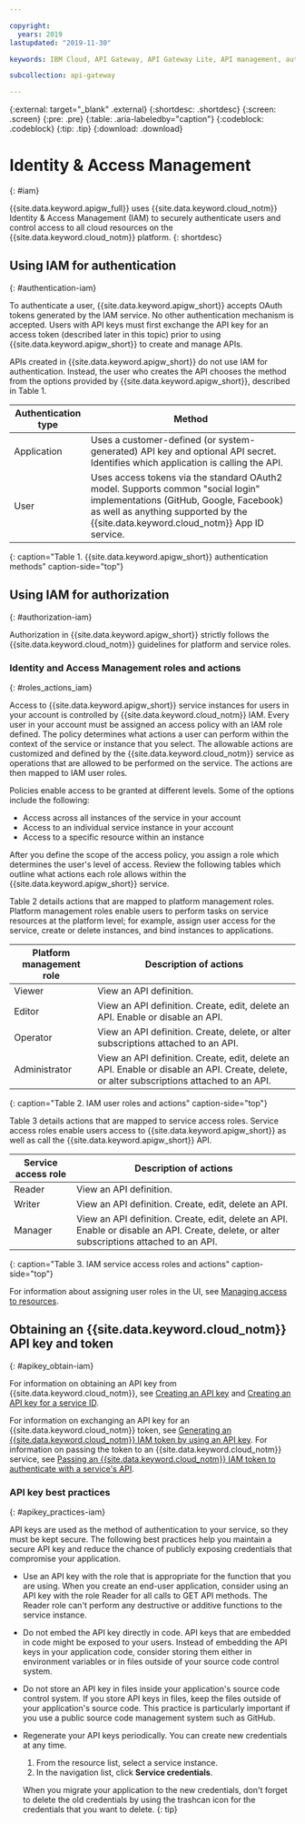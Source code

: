```yaml
---

copyright:
  years: 2019
lastupdated: "2019-11-30"

keywords: IBM Cloud, API Gateway, API Gateway Lite, API management, authentication, IAM, access management, service ID, API key, user roles, user actions, token

subcollection: api-gateway

---
```


{:external: target="_blank" .external} 
{:shortdesc: .shortdesc}
{:screen: .screen}
{:pre: .pre}
{:table: .aria-labeledby="caption"}
{:codeblock: .codeblock}
{:tip: .tip}
{:download: .download}

# Identity & Access Management
{: #iam}

{{site.data.keyword.apigw_full}} uses {{site.data.keyword.cloud_notm}} Identity & Access Management (IAM) to securely authenticate users and control access to all cloud resources on the {{site.data.keyword.cloud_notm}} platform.
{: shortdesc}

## Using IAM for authentication
{: #authentication-iam}

To authenticate a user, {{site.data.keyword.apigw_short}} accepts OAuth tokens generated by the IAM service. No other authentication mechanism is accepted. Users with API keys must first exchange the API key for an access token (described later in this topic) prior to using {{site.data.keyword.apigw_short}} to create and manage APIs. 

APIs created in {{site.data.keyword.apigw_short}} do not use IAM for authentication. Instead, the user who creates the API chooses the method from the options provided by {{site.data.keyword.apigw_short}}, described in Table 1.

| Authentication type | Method | 
| ------------------- | ---------------------- |
| Application         | Uses a customer-defined (or system-generated) API key and optional API secret. Identifies which application is calling the API. |
| User                | Uses access tokens via the standard OAuth2 model. Supports common "social login" implementations (GitHub, Google, Facebook) as well as anything supported by the {{site.data.keyword.cloud_notm}} App ID service.            |
{: caption="Table 1. {{site.data.keyword.apigw_short}} authentication methods" caption-side="top"}


## Using IAM for authorization
{: #authorization-iam}

Authorization in {{site.data.keyword.apigw_short}} strictly follows the {{site.data.keyword.cloud_notm}} guidelines for platform and service roles. 

### Identity and Access Management roles and actions
{: #roles_actions_iam}

Access to {{site.data.keyword.apigw_short}} service instances for users in your account is controlled by {{site.data.keyword.cloud_notm}} IAM. Every user in your account must be assigned an access policy with an IAM role defined. The policy determines what actions a user can perform within the context of the service or instance that you select. The allowable actions are customized and defined by the {{site.data.keyword.cloud_notm}} service as operations that are allowed to be performed on the service. The actions are then mapped to IAM user roles.

Policies enable access to be granted at different levels. Some of the options include the following: 

* Access across all instances of the service in your account
* Access to an individual service instance in your account
* Access to a specific resource within an instance

After you define the scope of the access policy, you assign a role which determines the user's level of access. Review the following tables which outline what actions each role allows within the {{site.data.keyword.apigw_short}} service.

Table 2 details actions that are mapped to platform management roles. Platform management roles enable users to perform tasks on service resources at the platform level; for example, assign user access for the service, create or delete instances, and bind instances to applications.


| Platform management role | Description of actions | 
| ------------------------ | ---------------------- |
| Viewer                   | View an API definition. |
| Editor                   | View an API definition. Create, edit, delete an API. Enable or disable an API. |
| Operator                 | View an API definition. Create, delete, or alter subscriptions attached to an API. | 
| Administrator            | View an API definition. Create, edit, delete an API. Enable or disable an API. Create, delete, or alter subscriptions attached to an API. |
{: caption="Table 2. IAM user roles and actions" caption-side="top"}


Table 3 details actions that are mapped to service access roles. Service access roles enable users access to {{site.data.keyword.apigw_short}} as well as call the {{site.data.keyword.apigw_short}} API.

| Service access role | Description of actions | 
| ------------------- | ---------------------- |
| Reader              | View an API definition. | 
| Writer              | View an API definition. Create, edit, delete an API. |
| Manager             | View an API definition. Create, edit, delete an API. Enable or disable an API. Create, delete, or alter subscriptions attached to an API. | 
{: caption="Table 3. IAM service access roles and actions" caption-side="top"}

For information about assigning user roles in the UI, see [Managing access to resources](/docs/iam?topic=iam-iammanidaccser#iammanidaccser).


## Obtaining an {{site.data.keyword.cloud_notm}} API key and token
{: #apikey_obtain-iam}

For information on obtaining an API key from {{site.data.keyword.cloud_notm}}, see [Creating an API key](/docs/iam?topic=iam-userapikey#create_user_key) and [Creating an API key for a service ID](/docs/iam?topic=iam-serviceidapikeys#create_service_key).

For information on exchanging an API key for an {{site.data.keyword.cloud_notm}} token, see [Generating an {{site.data.keyword.cloud_notm}} IAM token by using an API key](/docs/iam?topic=iam-iamtoken_from_apikey). For information on passing the token to an {{site.data.keyword.cloud_notm}} service, see [Passing an {{site.data.keyword.cloud_notm}} IAM token to authenticate with a service's API](/docs/iam?topic=iam-iamapikeysforservices#token_auth).

### API key best practices
{: #apikey_practices-iam}

API keys are used as the method of authentication to your service, so they must be kept secure. The following best practices help you maintain a secure API key and reduce the chance of publicly exposing credentials that compromise your application.

- Use an API key with the role that is appropriate for the function that you are using.
  When you create an end-user application, consider using an API key with the role Reader for all calls to GET API methods. The Reader role can't perform any destructive or additive functions to the service instance.

- Do not embed the API key directly in code.
  API keys that are embedded in code might be exposed to your users. Instead of embedding the API keys in your application code, consider storing them either in environment variables or in files outside of your source code control system.

- Do not store an API key in files inside your application's source code control system.
  If you store API keys in files, keep the files outside of your application's source code. This practice is particularly important if you use a public source code management system such as GitHub.

- Regenerate your API keys periodically.
  You can create new credentials at any time.

  1. From the resource list, select a service instance.
  2. In the navigation list, click **Service credentials**.

  When you migrate your application to the new credentials, don't forget to delete the old credentials by using the trashcan icon for the credentials that you want to delete.
{: tip}